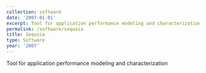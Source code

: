 ```yaml
---
collection: software
date: '2007-01-01'
excerpt: Tool for application performance modeling and characterization
permalink: /software/sequoia
title: Sequoia
type: Software
year: '2007'
---
```


Tool for application performance modeling and characterization
